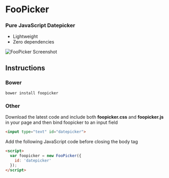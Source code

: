 # FooPicker

### Pure JavaScript Datepicker

* Lightweight
* Zero dependencies

![FooPicker Screenshot](http://www.yogasaikrishna.com/wp-content/uploads/2015/11/foopicker_screenshot.png)

## Instructions

### Bower

```
bower install foopicker
```

### Other

Download the latest code and include both **foopicker.css** and **foopicker.js** in your page and then bind foopicker to an input field

```html
<input type="text" id="datepicker">
```

Add the following JavaScript code before closing the body tag

```html
<script>
  var foopicker = new FooPicker({
    id: 'datepicker'
  });
</script>
```

